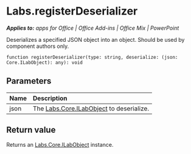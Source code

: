 
# Labs.registerDeserializer

 _**Applies to:** apps for Office | Office Add-ins | Office Mix | PowerPoint_

Deserializes a specified JSON object into an object. Should be used by component authors only.

```
function registerDeserializer(type: string, deserialize: (json: Core.ILabObject): any): void
```


## Parameters


|**Name**|**Description**|
|:-----|:-----|
|json|The [Labs.Core.ILabObject](../powerpoint/office-mix/reference/labs.core.ilabobject.md) to deserialize.|

## Return value

Returns an [Labs.Core.ILabObject](../powerpoint/office-mix/reference/labs.core.ilabobject.md) instance.

